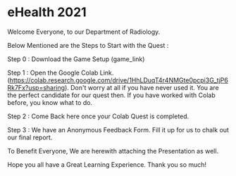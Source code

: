 # eHealth 2021

Welcome Everyone, to our Department of Radiology. 

Below Mentioned are the Steps to Start with the Quest :

Step 0 : Download the Game Setup (game_link)

Step 1 : Open the Google Colab Link. (https://colab.research.google.com/drive/1HhLDuqT4r4NMGte0pcpi3G_tjP6Rk7Fx?usp=sharing). Don't worry at all if you have never used it. You are the perfect candidate for our quest then. If you have worked with Colab before, you know what to do.

Step 2 : Come Back here once your Colab Quest is completed.

Step 3 : We have an Anonymous Feedback Form. Fill it up for us to chalk out our final report.

To Benefit Everyone, We are herewith attaching the Presentation as well.

Hope you all have a Great Learning Experience. Thank you so much!
